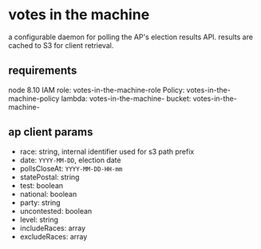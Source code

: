 # votes in the machine
a configurable daemon for polling the AP's election results API. results are cached to S3 for client retrieval.

## requirements
node 8.10
IAM role: votes-in-the-machine-role
Policy: votes-in-the-machine-policy
lambda: votes-in-the-machine-<env>
bucket: votes-in-the-machine-<env>

## ap client params
- race: string, internal identifier used for s3 path prefix
- date: `YYYY-MM-DD`, election date
- pollsCloseAt: `YYYY-MM-DD-HH-mm`
- statePostal: string
- test: boolean
- national: boolean
- party: string
- uncontested: boolean
- level: string
- includeRaces: array
- excludeRaces: array
